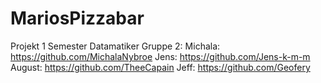 # MariosPizzabar
Projekt 1 Semester Datamatiker
Gruppe 2:
Michala: https://github.com/MichalaNybroe
Jens: https://github.com/Jens-k-m-m
August: https://github.com/TheeCapain
Jeff: https://github.com/Geofery
